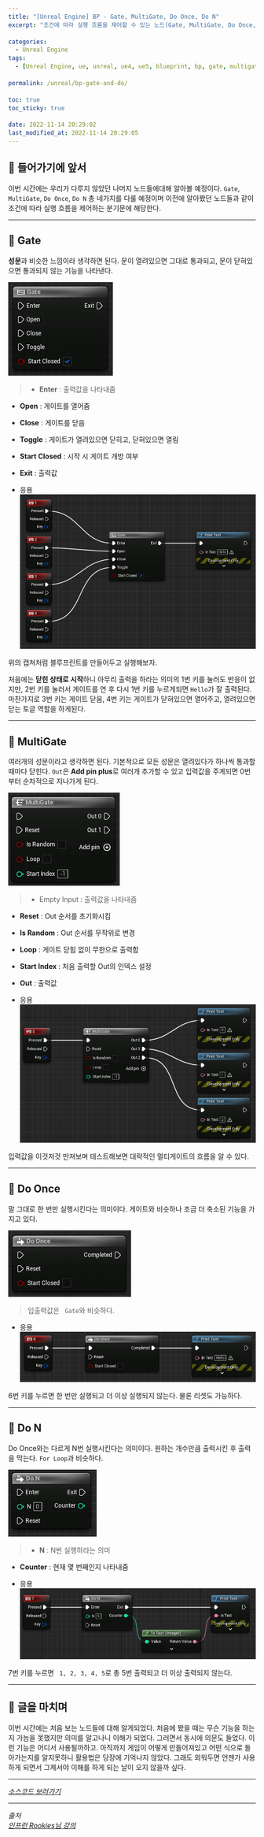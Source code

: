 ```yaml
---
title: "[Unreal Engine] BP - Gate, MultiGate, Do Once, Do N"
excerpt: "조건에 따라 실행 흐름을 제어할 수 있는 노드(Gate, MultiGate, Do Once, Do N)에 대해 알아보기"

categories:
  - Unreal Engine
tags:
  - [Unreal Engine, ue, unreal, ue4, ue5, blueprint, bp, gate, multigate, do once, do n]

permalink: /unreal/bp-gate-and-do/

toc: true
toc_sticky: true

date: 2022-11-14 20:29:02
last_modified_at: 2022-11-14 20:29:05
---
```


## 👻 들어가기에 앞서
이번 시간에는 우리가 다루지 않았던 나머지 노드들에대해 알아볼 예정이다. ``` Gate ```, ``` MultiGate ```, ``` Do Once ```, ``` Do N ``` 총 네가지를 다룰 예정이며 이전에 알아봤던 노드들과 같이 조건에 따라 실행 흐름을 제어하는 분기문에 해당한다.

***

## 👻 Gate
**성문**과 비슷한 느낌이라 생각하면 된다. 문이 열려있으면 그대로 통과되고, 문이 닫혀있으면 통과되지 않는 기능을 나타낸다.

![Alt Text](/assets/images/posts_img/engines/unreal/blueprint/flow-control/bp-gate-and-do/gate.PNG)   

> - **Enter** : 출력값을 나타내줌
- **Open** : 게이트를 열어줌
- **Close** : 게이트를 닫음
- **Toggle** : 게이트가 열려있으면 닫히고, 닫혀있으면 열림
- **Start Closed** : 시작 시 게이트 개방 여부
- **Exit** : 출력값

- 응용   
![Alt Text](/assets/images/posts_img/engines/unreal/blueprint/flow-control/bp-gate-and-do/gate2.PNG)   

위의 캡쳐처럼 블루프린트를 만들어두고 실행해보자.   

처음에는 **닫힌 상태로 시작**하니 아무리 출력을 하라는 의미의 1번 키를 눌러도 반응이 없지만, 2번 키를 눌러서 게이트를 연 후 다시 1번 키를 누르게되면 ``` Hello ```가 잘 출력된다. 마찬가지로 3번 키는 게이트 닫음, 4번 키는 게이트가 닫혀있으면 열어주고, 열려있으면 닫는 토글 역할을 하게된다.

***

## 👻 MultiGate
여러개의 성문이라고 생각하면 된다. 기본적으로 모든 성문은 열려있다가 하나씩 통과할 때마다 닫힌다. ``` Out ```은 **Add pin plus**로 여러개 추가할 수 있고 입력값을 주게되면 0번부터 순차적으로 지나가게 된다.

![Alt Text](/assets/images/posts_img/engines/unreal/blueprint/flow-control/bp-gate-and-do/multigate.PNG)   

> - Empty Input : 출력값을 나타내줌
- **Reset** : Out 순서를 초기화시킴
- **Is Random** : Out 순서를 무작위로 변경
- **Loop** : 게이트 닫힘 없이 무한으로 출력함
- **Start Index** : 처음 출력할 Out의 인덱스 설정
- **Out** : 출력값

- 응용   
![Alt Text](/assets/images/posts_img/engines/unreal/blueprint/flow-control/bp-gate-and-do/multigate2.PNG)   

입력값을 이것저것 만져보며 테스트해보면 대략적인 멀티게이트의 흐름을 알 수 있다.

***

## 👻 Do Once
말 그대로 한 번만 실행시킨다는 의미이다. 게이트와 비슷하나 조금 더 축소된 기능을 가지고 있다.

![Alt Text](/assets/images/posts_img/engines/unreal/blueprint/flow-control/bp-gate-and-do/do-once.PNG)   

> 입출력값은 ``` Gate```와 비슷하다.

- 응용   
![Alt Text](/assets/images/posts_img/engines/unreal/blueprint/flow-control/bp-gate-and-do/do-once2.PNG)   

6번 키를 누르면 한 번만 실행되고 더 이상 실행되지 않는다. 물론 리셋도 가능하다.

***

## 👻 Do N
Do Once와는 다르게 N번 실행시킨다는 의미이다. 원하는 개수만큼 출력시킨 후 출력을 막는다. ``` For Loop ```과 비슷하다.

![Alt Text](/assets/images/posts_img/engines/unreal/blueprint/flow-control/bp-gate-and-do/do-n.PNG)   

> - **N** : N번 실행하라는 의미
- **Counter** : 현재 몇 번째인지 나타내줌

- 응용   
![Alt Text](/assets/images/posts_img/engines/unreal/blueprint/flow-control/bp-gate-and-do/do-n2.PNG)   

7번 키를 누르면 ``` 1, 2, 3, 4, 5```로 총 5번 출력되고 더 이상 출력되지 않는다.

***

## 👻 글을 마치며
이번 시간에는 처음 보는 노드들에 대해 알게되었다. 처음에 봤을 때는 무슨 기능을 하는지 가늠을 못했지만 의미를 알고나니 이해가 되었다. 그러면서 동시에 의문도 들었다. 이런 기능은 어디서 사용될까하고. 아직까지 게임이 어떻게 만들어져있고 어떤 식으로 돌아가는지를 알지못하니 활용법은 당장에 기억나지 않았다. 그래도 외워두면 언젠가 사용하게 되면서 그제서야 이해를 하게 되는 날이 오지 않을까 싶다.

***

_[소스코드 보러가기](https://github.com/choi-dan-di/study_ue/tree/main/UE5/flow-control/BP_GateAndDo)_

***

_출처_   
_[인프런 Rookies님 강의](https://inf.run/TSqC)_   